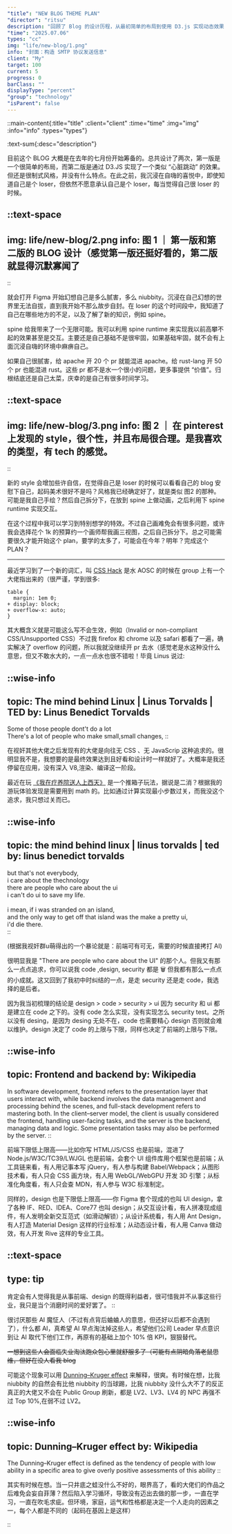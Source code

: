 ```yaml
---
"title": "NEW BLOG THEME PLAN" 
"director": "ritsu"
description: "回顾了 Blog 的设计历程，从最初简单的布局到使用 D3.js 实现动态效果，再到探索 Spine 动画技术的可能性。作者反思了过去的“自嗨”心态，意识到技术能力的不足，但也找到了新的方向——借鉴 Pinterest 上的风格，结合手绘或约稿，利用 Spine 实现更专业的交互效果。虽然计划可能耗时较长（甚至跨年），但希望通过学习提升，最终打造一个兼具科技感和美术风格的博客，以此增强自信并摆脱“loser”心态。"
"time": "2025.07.06"
types: "cc"
img: "life/new-blog/1.png"
info: "封面：构造 SMTP 协议发送信息"
client: "My"
target: 100
current: 5
progress: 0
barClass: ""
displayType: "percent"
"group": "technology"
"isParent": false
---
```


::main-content{:title="title" :client="client" :time="time" :img="img" :info="info" :types="types"}

:text-sum{:desc="description"}

目前这个 BLOG 大概是在去年的七月份开始筹备的。总共设计了两次，第一版是一个很简单的布局，而第二版是通过 D3.JS 实现了一个类似 “心脏跳动” 的效果。但还是很制式风格，并没有什么特点。在此之前，我沉浸在自嗨的喜悦中，即使知道自己是个 loser，但依然不愿意承认自己是个 loser，每当觉得自己很 loser 的时候。


::text-space
---
img: life/new-blog/2.png
info: 图 1 ｜ 第一版和第二版的 BLOG 设计（感觉第一版还挺好看的，第二版就显得沉默寡闻了
---
::

就会打开 Figma 开始幻想自己是多么腻害，多么 niubbity。沉浸在自己幻想的世界里无法自拔，直到我开始不那么故步自封。在 loser 的这个时间段中，我知道了自己在哪些地方的不足，以及了解了新的知识，例如 spine。

spine 给我带来了一个无限可能。我可以利用 spine runtime 来实现我以前高攀不起的效果甚至是交互。主要还是自己基础不是很牢固，如果基础牢固，就不会有上面沉浸自嗨的环境中麻痹自己。

如果自己很腻害，给 apache 开 20 个 pr 就能混进 apache。给 rust-lang 开 50 个 pr 也能混进 rust。这些 pr 都不是水一个很小的问题，更多事提供 “价值”。归根结底还是自己太菜，庆幸的是自己有很多时间学习。


::text-space
---
img: life/new-blog/3.png
info: 图 2 ｜ 在 pinterest 上发现的 style，很个性，并且布局很合理。是我喜欢的类型，有 tech 的感觉。
---
::

新的 style 会增加些许自信，在觉得自己是 loser 的时候可以看看自己的 blog 安慰下自己，起码美术很好不是吗？风格我已经确定好了，就是类似 图2 的那种。可能是我自己手绘？然后自己拆分下，在放到 spine 上做动画，之后利用下 spine runtime 实现交互。

在这个过程中我可以学习到特别想学的特效。不过自己画难免会有很多问题，或许我会选择花个 1k 的预算约一个画师帮我画三视图，之后自己拆分下。总之可能需要很久才能开始这个 plan，要学的太多了，可能会在今年？明年？完成这个 PLAN？

---

最近学习到了一个新的词汇，叫 [CSS Hack](https://en.wikipedia.org/wiki/CSS_hack) 是水 AOSC 的时候在 group 上有一个大佬指出来的（很严谨，学到很多:

```
table {
  margin: 1em 0;
+ display: block;
+ overflow-x: auto;
}
```

其大概含义就是可能这么写不会生效，例如（Invalid or non-compliant CSS/Unsupported CSS）不过我 firefox 和 chrome 以及 safari 都看了一遍，确实解决了 overflow 的问题，所以我就没继续开 pr 去水（感觉老是水这种没什么意思，但又不敢水大的，一点一点水也很不错啦！毕竟 Linus 说过:

::wise-info
---
topic: The mind behind Linux | Linus Torvalds | TED
by: Linus Benedict Torvalds
---

Some of those people dont't do a lot<br>
There's a lot of people who make small,small changes,
::

在视奸其他大佬之后发现有的大佬是向往无 CSS 、无 JavaScrip 这种追求的。很明显我不是，我想要的是最终效果达到且好看和设计时一样就好了。大概率是我还停留在应用，没有深入 V8,渲染、编译这一阶段。

最近在玩 [《我在疗养院送人上西天》](https://store.steampowered.com/app/2585110/_/) 是一个推箱子玩法，据说是二消？根据我的游玩体验发现是需要用到 math 的。比如通过计算实现最小步数过关，而我没这个追求，我只想过关而已。


::wise-info
---
topic: the mind behind linux | linus torvalds | ted
by: linus benedict torvalds
---

but that's not everybody,<br>
i care about the thechnology<br>
there are people who care about the ui<br>
i can't do ui to save my life.<br><br>
i mean, if i was stranded on an island,<br>
and the only way to get off that island was the make a pretty ui,<br>
i'd die there.<br>
::

 (根据我视奸群u萌得出的一个暴论就是：前端可有可无，需要的时候直接拷打 AI)

很明显我是 "There are people who care about the UI" 的那个人。但我又有那么一点点追求，你可以说我 code ,design, security 都是 🗑 但我都有那么一点点的小成就。这又回到了我初中时纠结的一点，是走 security 还是走 code，我选择的是后者。

因为我当初梳理的结论是 design > code > security > ui 因为 security 和 ui 都是建立在 code 之下的。没有 code 怎么实现，没有实现怎么 security test。之所以没有 desing，是因为 desing 无处不在，code 也需要精心 design 否则就会难以维护。design 决定了 code 的上限与下限，同样也决定了前端的上限与下限。


::wise-info
---
topic: Frontend and backend
by: Wikipedia
---

In software development, frontend refers to the presentation layer that users interact with, while backend involves the data management and processing behind the scenes, and full-stack development refers to mastering both. In the client–server model, the client is usually considered the frontend, handling user-facing tasks, and the server is the backend, managing data and logic. Some presentation tasks may also be performed by the server.
::

前端下限低上限高——比如你写 HTML/JS/CSS 也是前端，混进了 Node.js/W3C/TC39/LWJGL 也是前端，会套个 UI 组件库用个框架也是前端；从工具链来看，有人用记事本写 jQuery，有人参与构建 Babel/Webpack；从图形技术看，有人只会 CSS 画方块，有人用 WebGL/WebGPU 开发 3D 引擎；从标准化角度看，有人只会查 MDN，有人参与 W3C 标准制定。  

同样的，design 也是下限低上限高——你 Figma 套个现成的也叫 UI design，拿了各种 IF、RED、IDEA、Core77 也叫 design；从交互设计看，有人拼凑现成组件，有人发明全新交互范式（如滑动解锁）；从设计系统看，有人用 Ant Design，有人打造 Material Design 这样的行业标准；从动态设计看，有人用 Canva 做动效，有人开发 Rive 这样的专业工具。  

::text-space
---
type: tip
---
肯定会有人觉得我是从事前端、design 的既得利益者，很可惜我并不从事这些行业，我只是当个消磨时间的爱好罢了。
::

很讨厌那些 AI 魔怔人（不过有点背后蛐蛐人的意思，但还好以后都不会遇到了），什么都 AI，真希望 AI 早点淘汰掉这些人，希望他们公司 Leader 早点意识到让 AI 取代下他们工作，再原有的基础上加个 10% 倍 KPI，狠狠替代。

~~一想到这些人会面临失业淘汰跑众包心里就舒服多了（可能有点阴暗角落老鼠思维，但好在没人看我 blog~~

可能这个现象可以用 [Dunning–Kruger effect](https://en.wikipedia.org/wiki/Dunning%E2%80%93Kruger_effect) 来解释，很爽。有时候在想，比我 niubbity 的自然会有比他 niubbity 的当球踢，比我 niubbity 没什么大不了的反正真正的大佬又不会在 Public Group 刷新，都是 LV2、LV3、LV4 的 NPC 再强不过 Top 10%,在弱不过 LV2。


::wise-info
---
topic: Dunning–Kruger effect
by: Wikipedia
---

The Dunning–Kruger effect is defined as the tendency of people with low ability in a specific area to give overly positive assessments of this ability
::

其实有时候在想。当一只井底之蛙没什么不好的，眼界高了，看的大佬们的作品之后难免会妄自菲薄？然后陷入学习循环，导致没有迈出去做的那一步，一直在学习，一直在吹毛求疵。但环境，家庭，运气和性格都是决定一个人走向的因素之一，每个人都是不同的（起码在基因上是这样）

::
